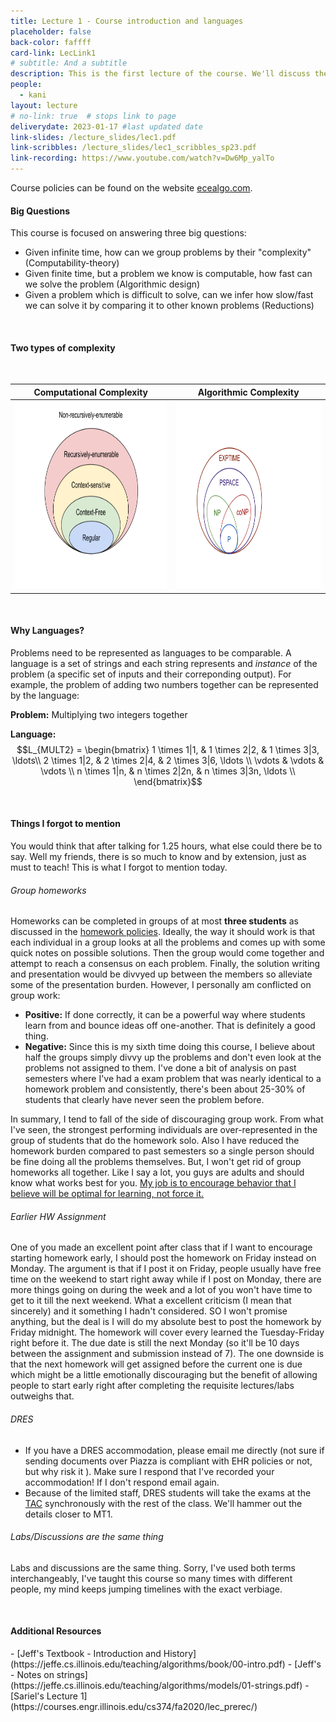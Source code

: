 ```yaml
---
title: Lecture 1 - Course introduction and languages
placeholder: false
back-color: faffff
card-link: LecLink1
# subtitle: And a subtitle
description: This is the first lecture of the course. We'll discuss the course policies and why we model problems as languages.  
people:
  - kani
layout: lecture
# no-link: true  # stops link to page 
deliverydate: 2023-01-17 #last updated date
link-slides: /lecture_slides/lec1.pdf
link-scribbles: /lecture_slides/lec1_scribbles_sp23.pdf
link-recording: https://www.youtube.com/watch?v=Dw6Mp_yalTo
---
```


Course policies can be found on the website [ecealgo.com](https://ecealgo.com).

#### Big Questions

This course is focused on answering three big questions: 

- Given infinite time, how can we group problems by their "complexity" (Computability-theory)
- Given finite time, but a problem we know is computable, how fast can we solve the problem (Algorithmic design)
- Given a problem which is difficult to solve, can we infer how slow/fast we can solve it by comparing it to other known problems (Reductions)

&nbsp;
#### Two types of complexity
&nbsp;

| Computational Complexity      | Algorithmic Complexity |
| -----------                   | -----------            |
| <img src="/img/lectures/Lec1/Chomsky_Hierarchy-REfilled.png" alt="Chomsky Hierachy" style="height: 300px;">  | <img src="/img/lectures/Lec1/Algorithmic_complexity.png" alt="Algorithmic Complexity" style="height: 300px;">       |


&nbsp;
#### Why Languages? 
Problems need to be represented as languages to be comparable. A language is a set of strings and each string represents and *instance* of the problem (a specific set of inputs and their correponding output). For example, the problem of adding two numbers together can be represented by the language: 

**Problem:** Multiplying two integers together               

**Language:** 
$$L_{MULT2} = 
\begin{bmatrix}
  1 \times 1|1, & 1 \times 2|2, & 1 \times 3|3, \ldots\\
  2 \times 1|2, & 2 \times 2|4, & 2 \times 3|6, \ldots \\
  \vdots & \vdots & \vdots \\
  n \times 1|n, & n \times 2|2n, & n \times 3|3n, \ldots \\
\end{bmatrix}$$

&nbsp;
#### Things I forgot to mention
You would think that after talking for 1.25 hours, what else could there be to say. Well my friends, there is so much to know and by extension, just as must to teach! This is what I forgot to mention today. 

###### Group homeworks
Homeworks can be completed in groups of at most **three students** as discussed in the [homework policies](https://ecealgo.com/homeworks.html). Ideally, the way it should work is that each individual in a group looks at all the problems and comes up with some quick notes on possible solutions. Then the group would come together and attempt to reach a consensus on each problem. Finally, the solution writing and presentation would be divvyed up between the members so alleviate some of the presentation burden. However, I personally am conflicted on group work: 

- **Positive:** If done correctly, it can be a powerful way where students learn from and bounce ideas off one-another. That is definitely a good thing. 
- **Negative:** Since this is my sixth time doing this course, I believe about half the groups simply divvy up the problems and don't even look at the problems not assigned to them. I've done a bit of analysis on past semesters where I've had a exam problem that was nearly identical to a homework problem and consistently, there's been about 25-30% of students that clearly have never seen the problem before. 

In summary, I tend to fall of the side of discouraging group work. From what I've seen, the strongest performing individuals are over-represented in the group of students that do the homework solo. Also I have reduced the homework burden compared to past semesters so a single person should be fine doing all the problems themselves. 
But, I won't get rid of group homeworks all together. Like I say a lot, you guys are adults and should know what works best for you. [My job is to encourage behavior that I believe will be optimal for learning, not force it.](https://www.youtube.com/watch?v=QIBMMVJFM4M) 

###### Earlier HW Assignment
One of you made an excellent point after class that if I want to encourage starting homework early, I should post the homework on Friday instead on Monday. The argument is that if I post it on Friday, people usually have free time on the weekend to start right away while if I post on Monday, there are more things going on during the week and a lot of you won't have time to get to it till the next weekend. What a excellent criticism (I mean that sincerely) and it something I hadn't considered. SO I won't promise anything, but the deal is I will do my absolute best to post the homework by Friday midnight. The homework will cover every learned the Tuesday-Friday right before it. The due date is still the next Monday (so it'll be 10 days between the assignment and submission instead of 7). The one downside is that the next homework will get assigned before the current one is due which might be a little emotionally discouraging but the benefit of allowing people to start early right after completing the requisite lectures/labs outweighs that.   

###### DRES
- If you have a DRES accommodation, please email me directly (not sure if sending documents over Piazza is compliant with EHR policies or not, but why risk it ). Make sure I respond that I've recorded your accommodation! If I don't respond email again.
- Because of the limited staff, DRES students will take the exams at the [TAC](https://www.disability.illinois.edu/academic-accommodations-and-supports/academic-accommodations/testing-accommodations) synchronously with the rest of the class. We'll hammer out the details closer to MT1. 

###### Labs/Discussions are the same thing
Labs and discussions are the same thing. Sorry, I've used both terms interchangeably, I've taught this course so many times with different people, my mind keeps jumping timelines with the exact verbiage.  

&nbsp;
<h4>Additional Resources</h4>
- [Jeff's Textbook - Introduction and History](https://jeffe.cs.illinois.edu/teaching/algorithms/book/00-intro.pdf)
- [Jeff's - Notes on strings](https://jeffe.cs.illinois.edu/teaching/algorithms/models/01-strings.pdf)
- [Sariel's Lecture 1](https://courses.engr.illinois.edu/cs374/fa2020/lec_prerec/) 